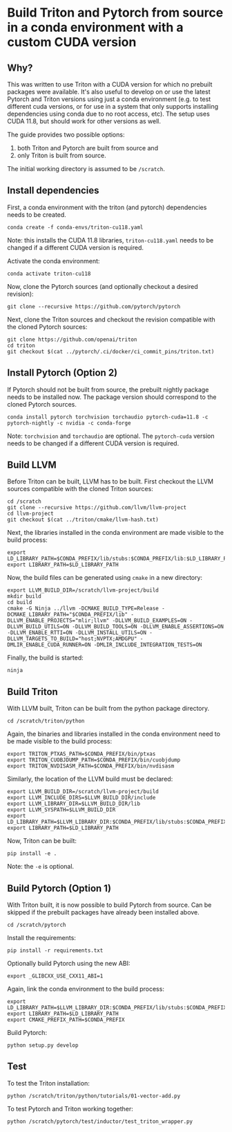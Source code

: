 # Build Triton and Pytorch from source in a conda environment with a custom CUDA version

## Why?

This was written to use Triton with a CUDA version for which no prebuilt packages were available. It's also useful to develop on or use the latest Pytorch and Triton versions using just a conda environment (e.g. to test different cuda versions, or for use in a system that only supports installing dependencies using conda due to no root access, etc). The setup uses CUDA 11.8, but should work for other versions as well.

The guide provides two possible options:
  1. both Triton and Pytorch are built from source and
  2. only Triton is built from source.

The initial working directory is assumed to be `/scratch`.

## Install dependencies

First, a conda environment with the triton (and pytorch) dependencies needs to be created.

    conda create -f conda-envs/triton-cu118.yaml

Note: this installs the CUDA 11.8 libraries, `triton-cu118.yaml` needs to be changed if a different CUDA version is required.

Activate the conda environment:

    conda activate triton-cu118

Now, clone the Pytorch sources (and optionally checkout a desired revision):

    git clone --recursive https://github.com/pytorch/pytorch

Next, clone the Triton sources and checkout the revision compatible with the cloned Pytorch sources:

```
git clone https://github.com/openai/triton
cd triton
git checkout $(cat ../pytorch/.ci/docker/ci_commit_pins/triton.txt)
```

## Install Pytorch (Option 2)

If Pytorch should not be built from source, the prebuilt nightly package needs to be installed now. The package version should correspond to the cloned Pytorch sources.

    conda install pytorch torchvision torchaudio pytorch-cuda=11.8 -c pytorch-nightly -c nvidia -c conda-forge

Note: `torchvision` and `torchaudio` are optional. The `pytorch-cuda` version needs to be changed if a different CUDA version is required.

## Build LLVM

Before Triton can be built, LLVM has to be built. First checkout the LLVM sources compatible with the cloned Triton sources:

```
cd /scratch
git clone --recursive https://github.com/llvm/llvm-project
cd llvm-project
git checkout $(cat ../triton/cmake/llvm-hash.txt)
```

Next, the libraries installed in the conda environment are made visible to the build process:

```
export LD_LIBRARY_PATH=$CONDA_PREFIX/lib/stubs:$CONDA_PREFIX/lib:$LD_LIBRARY_PATH
export LIBRARY_PATH=$LD_LIBRARY_PATH
```

Now, the build files can be generated using `cmake` in a new directory:

```
export LLVM_BUILD_DIR=/scratch/llvm-project/build
mkdir build
cd build
cmake -G Ninja ../llvm -DCMAKE_BUILD_TYPE=Release -DCMAKE_LIBRARY_PATH="$CONDA_PREFIX/lib" -DLLVM_ENABLE_PROJECTS="mlir;llvm" -DLLVM_BUILD_EXAMPLES=ON -DLLVM_BUILD_UTILS=ON -DLLVM_BUILD_TOOLS=ON -DLLVM_ENABLE_ASSERTIONS=ON -DLLVM_ENABLE_RTTI=ON -DLLVM_INSTALL_UTILS=ON -DLLVM_TARGETS_TO_BUILD="host;NVPTX;AMDGPU" -DMLIR_ENABLE_CUDA_RUNNER=ON -DMLIR_INCLUDE_INTEGRATION_TESTS=ON
```

Finally, the build is started:

    ninja

## Build Triton

With LLVM built, Triton can be built from the python package directory.

    cd /scratch/triton/python

Again, the binaries and libraries installed in the conda environment need to be made visible to the build process:

```
export TRITON_PTXAS_PATH=$CONDA_PREFIX/bin/ptxas
export TRITON_CUOBJDUMP_PATH=$CONDA_PREFIX/bin/cuobjdump
export TRITON_NVDISASM_PATH=$CONDA_PREFIX/bin/nvdisasm
```

Similarly, the location of the LLVM build must be declared:

```
export LLVM_BUILD_DIR=/scratch/llvm-project/build
export LLVM_INCLUDE_DIRS=$LLVM_BUILD_DIR/include
export LLVM_LIBRARY_DIR=$LLVM_BUILD_DIR/lib
export LLVM_SYSPATH=$LLVM_BUILD_DIR
export LD_LIBRARY_PATH=$LLVM_LIBRARY_DIR:$CONDA_PREFIX/lib/stubs:$CONDA_PREFIX/lib
export LIBRARY_PATH=$LD_LIBRARY_PATH
```

Now, Triton can be built:

    pip install -e .

Note: the `-e` is optional.

## Build Pytorch (Option 1)

With Triton built, it is now possible to build Pytorch from source. Can be skipped if the prebuilt packages have already been installed above.

    cd /scratch/pytorch

Install the requirements:

    pip install -r requirements.txt

Optionally build Pytorch using the new ABI:

    export _GLIBCXX_USE_CXX11_ABI=1

Again, link the conda environment to the build process:

```
export LD_LIBRARY_PATH=$LLVM_LIBRARY_DIR:$CONDA_PREFIX/lib/stubs:$CONDA_PREFIX/lib
export LIBRARY_PATH=$LD_LIBRARY_PATH
export CMAKE_PREFIX_PATH=$CONDA_PREFIX
```

Build Pytorch:

    python setup.py develop

## Test

To test the Triton installation:

    python /scratch/triton/python/tutorials/01-vector-add.py

To test Pytorch and Triton working together:

    python /scratch/pytorch/test/inductor/test_triton_wrapper.py

